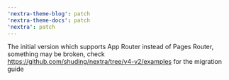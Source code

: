 ```yaml
---
'nextra-theme-blog': patch
'nextra-theme-docs': patch
'nextra': patch
---
```


The initial version which supports App Router instead of Pages Router, something may be broken, check https://github.com/shuding/nextra/tree/v4-v2/examples for the migration guide

